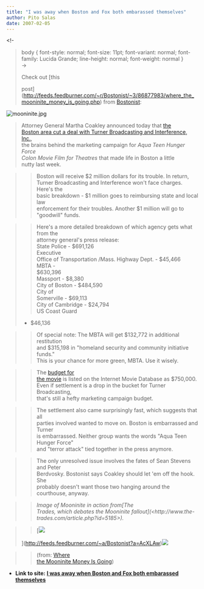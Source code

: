 ```yaml
---
title: "I was away when Boston and Fox both embarassed themselves"
author: Pito Salas
date: 2007-02-05
---
```


<!-  
>  body { font-style: normal; font-size: 11pt; font-variant: normal; font-
> family: Lucida Grande; line-height: normal; font-weight: normal }  
>  ->
>
> Check out [this  
>
> post](<http://feeds.feedburner.com/~r/Bostonist/~3/86877983/where_the_mooninite_money_is_going.php>)
> from [Bostonist](<http://www.bostonist.com/>):
>

>>
![mooninite.jpg](https://i0.wp.com/www.bostonist.com/attachments/boston_caroline/mooninite.jpg?resize=170%2C236)  
>  Attorney General Martha Coakley announced today that [the  
>  Boston area cut a deal with Turner Broadcasting and Interference,
> Inc.](<http://wbztv.com/local/local_story_036074235.html>),  
>  the brains behind the marketing campaign for _Aqua Teen Hunger Force  
>  Colon Movie Film for Theatres_ that made life in Boston a little  
>  nutty last week.
>>

>> Boston will receive $2 million dollars for its trouble. In return,  
>  Turner Broadcasting and Interference won't face charges. Here's the  
>  basic breakdown - $1 million goes to reimbursing state and local law  
>  enforcement for their troubles. Another $1 million will go to  
>  "goodwill" funds.
>>

>> Here's a more detailed breakdown of which agency gets what from the  
>  attorney general's press release:  
> State Police - $691,126  
> Executive  
>  Office of Transportation /Mass. Highway Dept. - $45,466  
> MBTA -  
>  $630,396  
> Massport - $8,380  
> City of Boston - $484,590  
> City of  
>  Somerville - $69,113  
> City of Cambridge - $24,794  
> US Coast Guard  
>  - $46,136
>>

>> Of special note: The MBTA will get $132,772 in additional restitution  
>  and $315,198 in "homeland security and community initiative funds."  
>  This is your chance for more green, MBTA. Use it wisely.
>>

>> The [budget for  
>  the movie](<http://www.imdb.com/title/tt0455326/business>) is listed on the
> Internet Movie Database as $750,000.  
>  Even if settlement is a drop in the bucket for Turner Broadcasting,  
>  that's still a hefty marketing campaign budget.
>>

>> The settlement also came surprisingly fast, which suggests that all  
>  parties involved wanted to move on. Boston is embarrassed and Turner  
>  is embarrassed. Neither group wants the words "Aqua Teen Hunger Force"  
>  and "terror attack" tied together in the press anymore.
>>

>> The only unresolved issue involves the fates of Sean Stevens and Peter  
>  Berdvosky. Bostonist says Coakley should let 'em off the hook. She  
>  probably doesn't want those two hanging around the courthouse, anyway.
>>

>> _Image of Mooninite in action from[The  
>  Trades, which debates the Mooninite fallout](<http://www.the-
> trades.com/article.php?id=5185>)._
>>

>> [![](http://feeds.feedburner.com/~a/Bostonist?i=AcXLAw)  
>
> ](<http://feeds.feedburner.com/~a/Bostonist?a=AcXLAw>)![](http://feeds.feedburner.com/~r/Bostonist/~4/86877983)
>>

>> (from: [Where  
>  the Mooninite Money Is
> Going](<http://feeds.feedburner.com/~r/Bostonist/~3/86877983/where_the_mooninite_money_is_going.php>))


* **Link to site:** **[I was away when Boston and Fox both embarassed themselves](None)**
